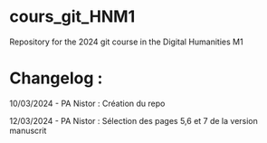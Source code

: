# cours_git_HNM1
Repository for the 2024 git course in the Digital Humanities M1


# Changelog : 
10/03/2024 - PA Nistor : Création du repo

12/03/2024 - PA Nistor : Sélection des pages 5,6 et 7 de la version manuscrit

